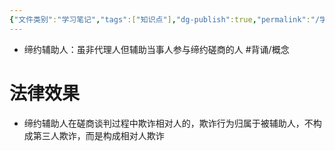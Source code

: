 ```yaml
---
{"文件类别":"学习笔记","tags":["知识点"],"dg-publish":true,"permalink":"/学习笔记/知识点cheese/缔约辅助人/","dgPassFrontmatter":true}
---
```


- 缔约辅助人：虽非代理人但辅助当事人参与缔约磋商的人 #背诵/概念 

# 法律效果
- 缔约辅助人在磋商谈判过程中欺诈相对人的，欺诈行为归属于被辅助人，不构成第三人欺诈，而是构成相对人欺诈